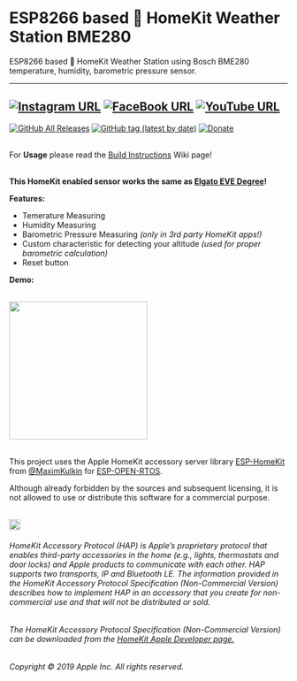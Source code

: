 # ESP8266 based  HomeKit Weather Station BME280
ESP8266 based  HomeKit Weather Station using Bosch BME280 temperature, humidity, barometric pressure sensor.

------
[![Instagram URL](https://img.shields.io/twitter/url/https/www.instagram.com/homekidd?label=Follow&logo=instagram&style=social)](https://www.instagram.com/homekidd) [![FaceBook URL](https://img.shields.io/twitter/url/https/www.facebook.com/HomeKiid?label=Like&logo=facebook&style=social)](https://www.facebook.com/HomeKiid) [![YouTube URL](https://img.shields.io/twitter/url/https/www.youtube.com/channel/UCkqC_6j1uyYVv7SO3jPe7KA?label=Follow&logo=youtube&style=social)](https://www.youtube.com/channel/UCkqC_6j1uyYVv7SO3jPe7KA)
------

[![GitHub All Releases](https://img.shields.io/github/downloads/HomeKidd/ESP8266-HomeKit-Weather-Station-BME280/total?color=green)](https://github.com/HomeKidd/ESP8266-HomeKit-Weather-Station-BME280/releases) 
[![GitHub tag (latest by date)](https://img.shields.io/github/v/tag/HomeKidd/ESP8266-HomeKit-Weather-Station-BME280?color=yellow&label=Latest%20Release)](https://github.com/HomeKidd/ESP8266-HomeKit-Weather-Station-BME280/releases) 
[![Donate](https://img.shields.io/badge/Donate-PayPal-blue.svg)](https://www.paypal.com/cgi-bin/webscr?cmd=_s-xclick&hosted_button_id=CEYEK69ZYG69S&source=url)
<br/>
<br/>


For **Usage** please read the [Build Instructions](https://github.com/HomeKidd/ESP8266-HomeKit-Weather-Station-BME280/wiki/Build-Instructions) Wiki page!<br/><br/>


**This HomeKit enabled sensor works the same as [Elgato EVE Degree](https://www.evehome.com/en/eve-degree)!** 

**Features:**

* Temerature Measuring
* Humidity Measuring
* Barometric Pressure Measuring _(only in 3rd party HomeKit apps!)_
* Custom characteristic for detecting your altitude _(used for proper barometric calculation)_
* Reset button

**Demo:**

<br/>
<img src="https://github.com/HomeKidd/ESP8266-HomeKit-Weather-Station-BME280/raw/master/images/ios.gif" class="center" width="250"/>

<br/>
<br/>

This project uses the Apple HomeKit accessory server library [ESP-HomeKit](https://github.com/maximkulkin/esp-homekit) from [@MaximKulkin](https://github.com/maximkulkin) for [ESP-OPEN-RTOS](https://github.com/SuperHouse/esp-open-rtos).<br/>

Although already forbidden by the sources and subsequent licensing, it is not allowed to use or distribute this software for a commercial purpose.<br/><br/>

<img src="https://freepngimg.com/thumb/apple_logo/25366-7-apple-logo-file.png" width="20"/> 

###### HomeKit Accessory Protocol (HAP) is Apple’s proprietary protocol that enables third-party accessories in the home (e.g., lights, thermostats and door locks) and Apple products to communicate with each other. HAP supports two transports, IP and Bluetooth LE. The information provided in the HomeKit Accessory Protocol Specification (Non-Commercial Version) describes how to implement HAP in an accessory that you create for non-commercial use and that will not be distributed or sold.

###### The HomeKit Accessory Protocol Specification (Non-Commercial Version) can be downloaded from the [HomeKit Apple Developer page.](https://developer.apple.com/homekit/)

###### Copyright © 2019 Apple Inc. All rights reserved.
